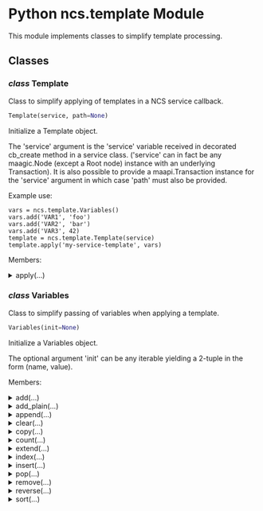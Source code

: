 # Python ncs.template Module

This module implements classes to simplify template processing.

## Classes

### _class_ **Template**

Class to simplify applying of templates in a NCS service callback.

```python
Template(service, path=None)
```

Initialize a Template object.

The 'service' argument is the 'service' variable received in
decorated cb_create method in a service class.
('service' can in fact be any maagic.Node (except a Root node)
instance with an underlying Transaction). It is also possible to
provide a maapi.Transaction instance for the 'service' argument in
which case 'path' must also be provided.

Example use:

    vars = ncs.template.Variables()
    vars.add('VAR1', 'foo')
    vars.add('VAR2', 'bar')
    vars.add('VAR3', 42)
    template = ncs.template.Template(service)
    template.apply('my-service-template', vars)

Members:

<details>

<summary>apply(...)</summary>

Method:

```python
apply(self, name, vars=None, flags=0)
```

Apply the template 'name'.

The optional argument 'vars' may be provided in form of a
Variables instance.

Arguments:

* name -- template name (str)
* vars -- template variables (template.Variables)
* flags -- template flags (int, optional)

</details>

### _class_ **Variables**

Class to simplify passing of variables when applying a template.

```python
Variables(init=None)
```

Initialize a Variables object.

The optional argument 'init' can be any iterable yielding a
2-tuple in the form (name, value).

Members:

<details>

<summary>add(...)</summary>

Method:

```python
add(self, name, value)
```

Add a value for the variable 'name'.

The value will be quoted before adding it to the internal list.

Quoting works like this:
    If value contains ' all occurrences of " will be replaced by ' and
    the final value will be quoted with ". Otherwise, the final value
    will be quoted with '.

Arguments:

* name -- service variable name (str)
* value -- variable value (str, int, boolean)

</details>

<details>

<summary>add_plain(...)</summary>

Method:

```python
add_plain(self, name, value)
```

Add a value for the variable 'name'.

It's up to the caller to do proper quoting of value.

For arguments, see Variables.add()

</details>

<details>

<summary>append(...)</summary>

Method:

```python
append(self, object, /)
```

Append object to the end of the list.

</details>

<details>

<summary>clear(...)</summary>

Method:

```python
clear(self, /)
```

Remove all items from list.

</details>

<details>

<summary>copy(...)</summary>

Method:

```python
copy(self, /)
```

Return a shallow copy of the list.

</details>

<details>

<summary>count(...)</summary>

Method:

```python
count(self, value, /)
```

Return number of occurrences of value.

</details>

<details>

<summary>extend(...)</summary>

Method:

```python
extend(self, iterable, /)
```

Extend list by appending elements from the iterable.

</details>

<details>

<summary>index(...)</summary>

Method:

```python
index(self, value, start=0, stop=9223372036854775807, /)
```

Return first index of value.

Raises ValueError if the value is not present.

</details>

<details>

<summary>insert(...)</summary>

Method:

```python
insert(self, index, object, /)
```

Insert object before index.

</details>

<details>

<summary>pop(...)</summary>

Method:

```python
pop(self, index=-1, /)
```

Remove and return item at index (default last).

Raises IndexError if list is empty or index is out of range.

</details>

<details>

<summary>remove(...)</summary>

Method:

```python
remove(self, value, /)
```

Remove first occurrence of value.

Raises ValueError if the value is not present.

</details>

<details>

<summary>reverse(...)</summary>

Method:

```python
reverse(self, /)
```

Reverse *IN PLACE*.

</details>

<details>

<summary>sort(...)</summary>

Method:

```python
sort(self, /, *, key=None, reverse=False)
```

Sort the list in ascending order and return None.

The sort is in-place (i.e. the list itself is modified) and stable (i.e. the
order of two equal elements is maintained).

If a key function is given, apply it once to each list item and sort them,
ascending or descending, according to their function values.

The reverse flag can be set to sort in descending order.

</details>

